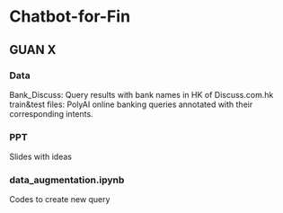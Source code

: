 # Chatbot-for-Fin

## GUAN X
### Data
Bank_Discuss: Query results with bank names in HK of Discuss.com.hk
train&test files: PolyAI online banking queries annotated with their corresponding intents.

### PPT
Slides with ideas

### data_augmentation.ipynb
Codes to create new query
